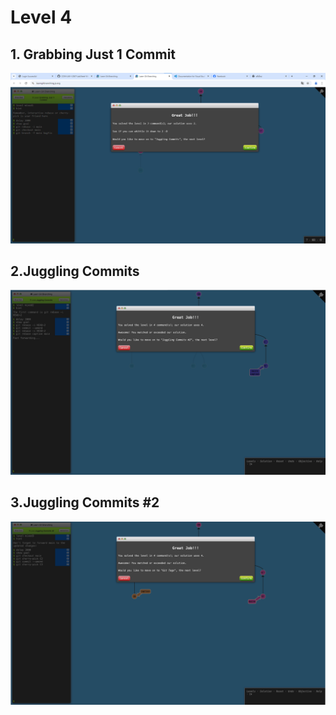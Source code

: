 # Level 4

## 1. Grabbing Just 1 Commit 

![alt text](image-10.png)

## 2.Juggling Commits

![alt text](image-11.png)

## 3.Juggling Commits #2

![alt text](image-12.png)